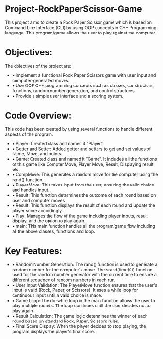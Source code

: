 # Project-RockPaperScissor-Game
This project aims to create a Rock Paper Scissor game which is based on Command Line Interface (CLI) by using OOP concepts in C++ Programming language. This program/game allows the user to play against the computer.
# Objectives:
The objectives of the project are:
- •	Implement a functional Rock Paper Scissors game with user input and computer-generated moves.
- •	Use OOP C++ programming concepts such as classes, constructors, functions, random number generation, and control structures.
- •	Provide a simple user interface and a scoring system.
# Code Overview:
This code has been created by using several functions to handle different aspects of the program.
- •	Player: Created class and named it  “Player”.
- •	Getter and Setter: Added getter and setters to get and set values of Name, Move, and points.
- •	Game: Created class and named it “Game”. It includes all the functions of this game like Compter Move, Player Move, Result, Displaying result etc.
- •	CompMove: This generates a random move for the computer using the rand() function.
- •	PlayerMove: This takes input from the user, ensuring the valid choice and handles input.
- •	Result: This function determines the outcome of each round based on user and computer moves.
- •	Result: This function displays the result of each round and update the player score accordingly.
- •	Play: Manages the flow of the game including player inputs, result display, and the option to play again. 
- •	main: This main function handles all the program/game flow including all the above classes, functions and loop.

# Key Features:
- •	Random Number Generation: The rand() function is used to generate a random number for the computer's move. The srand(time(0)) function used for the random number generator with the current time to ensure a different sequence of random numbers in each run.
- •	User Input Validation: The PlayerMove function ensures that the user's input is valid (Rock, Paper, or Scissors). It uses a while loop for continuous input until a valid choice is made.
- •	Game Loop: The do-while loop in the main function allows the user to play multiple rounds. The loop continues until the user decides not to play again.
- •	Result Calculation: The game logic determines the winner of each round based on standard Rock, Paper, Scissors rules. 
- •	Final Score Display: When the player decides to stop playing, the program displays the player's final score.
